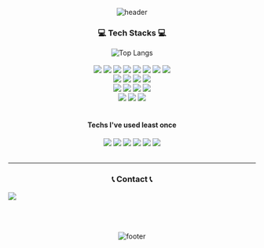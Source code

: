 <div align=center>
  
![header](https://capsule-render.vercel.app/api?type=waving&color=gradient&text=Ennakoida&fontSize=20&fontAlignY=25&fontAlign=92)

### 💻 Tech Stacks 💻
![Top Langs](https://github-readme-stats.vercel.app/api/top-langs/?username=Ennakoida&layout=compact)
<br><br>
<img src="https://img.shields.io/badge/JAVA-4682B4?style=flat&logo=JAVA&logoColor=white"/></a>
<img src="https://img.shields.io/badge/Oracle-F80000?style=flat&logo=Oracle&logoColor=white"></a>
<img src="https://img.shields.io/badge/Mybatis-000000?style=flat&logo=Mybatis&logoColor=white"/></a>
<img src="https://img.shields.io/badge/Ajax-D3D3D3?style=flat&logo=Ajax&logoColor=white"/></a>
<img src="https://img.shields.io/badge/JSP-000000?style=flat&logo=JSP&logoColor=white"/></a>
<img src="https://img.shields.io/badge/jquery-0769AD?style=flat&logo=jquery&logoColor=white"/></a>
<img src="https://img.shields.io/badge/Apache%20Tomcat-F8DC75?style=flat&logo=Apache%20Tomcat&logoColor=white"/></a>
<img src="https://img.shields.io/badge/apachemaven-C71A36?style=flat&logo=apachemaven&logoColor=white"/></a>
<br>
<img src="https://img.shields.io/badge/HTML5-E34F26?style=flat&logo=HTML5&logoColor=white"/></a>
<img src="https://img.shields.io/badge/CSS3-1572B6?style=flat&logo=CSS3&logoColor=white"/></a>
<img src="https://img.shields.io/badge/JavaScript-F7DF1E?style=flat&logo=JavaScript&logoColor=white"/></a>
<img src="https://img.shields.io/badge/bootstrap-7952B3?style=flat&logo=bootstrap&logoColor=white"/></a>
<br>
<img src="https://img.shields.io/badge/spring-6DB33F?style=flat&logo=spring&logoColor=white"/></a>
<img src="https://img.shields.io/badge/Spring Boot-6DB33F?style=flat&logo=spring boot&logoColor=white"> 
<img src="https://img.shields.io/badge/eclipseide-2C2255?style=flat&logo=eclipseidep&logoColor=white"/></a>
<img src="https://img.shields.io/badge/visualstudiocode-007ACC?style=flat&logo=visualstudiocode&logoColor=white"/></a>
<br>
<img src="https://img.shields.io/badge/GitHub-181717?style=flat&logo=GitHub&logoColor=white" /><a>
<img src="https://img.shields.io/badge/notion-007ACC?style=flat&logo=notione&logoColor=white"/></a>
<img src="https://img.shields.io/badge/slack-4A154B?style=flat&logo=slacke&logoColor=white"/></a>
<br>
<br>
#### Techs I've used least once
<img src="https://img.shields.io/badge/Andoid Studio-3DDC84?style=flat&logo=android studio&logoColor=white">
<img src="https://img.shields.io/badge/React-61DAFB?style=flat&logo=react&logoColor=white">
<img src="https://img.shields.io/badge/python-3776AB?style=flat&logo=python&logoColor=white"> 
<img src="https://img.shields.io/badge/linux-FCC624?style=flat&logo=linux&logoColor=black"> 
<img src="https://img.shields.io/badge/mysql-4479A1?style=flat&logo=mysql&logoColor=white"> 
<img src="https://img.shields.io/badge/firebase-FFCA28?style=flat&logo=firebase&logoColor=white">
<br><br>

***

### 📞 Contact 📞
<div style="display:flex; flex-direction:row;">
    <a href="mailto:ennakoida@naver.com">
        <img src="https://img.shields.io/badge/ennakoida@naver.com-03C75A?style=flat-square&logo=Naver&logoColor=white"> 
    </a>
</div>
<br><br><br>

![footer](https://capsule-render.vercel.app/api?type=waving&color=gradient&section=footer)

</div>
